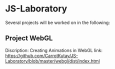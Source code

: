 # JS-Laboratory
Several projects will be worked on in the following:

## Project WebGL
Discription: Creating Animations in WebGL
link: https://github.com/CarrotKutay/JS-Laboratory/blob/master/webgl/dist/index.html
